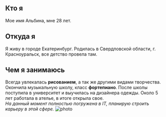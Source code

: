 ## Кто я
Мое имя Альбина, мне 28 лет.
## Откуда я
Я живу в городе Екатеринбург. Родилась в Свердловской области, г. Красноуральск, все детство провела там.<br/>
## Чем я занимаюсь
Всегда увлекалась **рисованием**, а так же другими видами творчества. Окончила музыкальную школу, класс **фортепиано**. После школы поступила в университет  и выучилась на дизайнера одежды. Около 5 лет работала в ателье, в итоге открыла свое. <br/>
*На данный момент полностью погружена в IT, планирую строить карьеру в этой сфере.*
![photo](IMG_1662.JPEG)